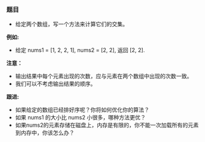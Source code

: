 ### 题目
* 给定两个数组，写一个方法来计算它们的交集。

**例如:**
* 给定 nums1 = [1, 2, 2, 1], nums2 = [2, 2], 返回 [2, 2].


**注意：**
* 输出结果中每个元素出现的次数，应与元素在两个数组中出现的次数一致。
* 我们可以不考虑输出结果的顺序。
   

**跟进:**
* 如果给定的数组已经排好序呢？你将如何优化你的算法？
* 如果 nums1 的大小比 nums2 小很多，哪种方法更优？
* 如果nums2的元素存储在磁盘上，内存是有限的，你不能一次加载所有的元素到内存中，你该怎么办？